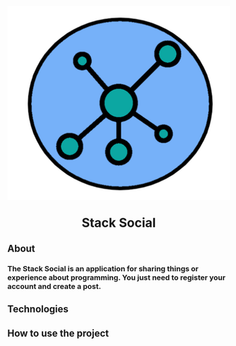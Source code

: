 <h1 align="center">
    <img src="./frontend/src/assets/images/icon.svg"/>
    <p>Stack Social</p>
</h1>

## About

### The **Stack Social** is an application for sharing things or experience about programming. You just need to register your account and create a post.

## Technologies 

## How to use the project
